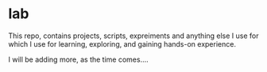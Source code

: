 # lab
This repo, contains projects, scripts, expreiments and anything else I use for which I use for learning, exploring, and gaining hands-on experience. 

I will be adding more, as the time comes....
